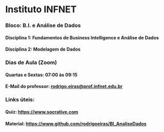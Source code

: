 # Instituto INFNET
### Bloco: B.I. e Análise de Dados
#### Disciplina 1: Fundamentos de Business Intelligence e Análise de Dados
#### Disciplina 2: Modelagem de Dados

### Dias de Aula (Zoom)
#### Quartas e Sextas: 07:00 às 09:15
#### E-Mail do professor: rodrigo.eiras@prof.infnet.edu.br

### Links úteis:
#### Quiz: https://www.socrative.com
#### Material: https://www.github.com/rodrigoeiras/BI_AnaliseDados
